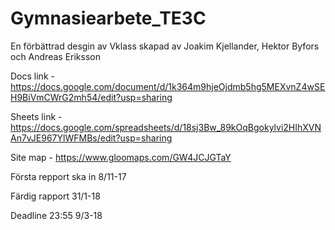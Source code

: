 # Gymnasiearbete_TE3C
En förbättrad desgin av Vklass skapad av Joakim Kjellander, Hektor Byfors och Andreas Eriksson


Docs link - https://docs.google.com/document/d/1k364m9hjeOjdmb5hg5MEXvnZ4wSEH9BiVmCWrG2mh54/edit?usp=sharing

Sheets link - https://docs.google.com/spreadsheets/d/18sj3Bw_89kOqBgokylvi2HIhXVNAn7vJE967YlWFMBs/edit?usp=sharing

Site map - https://www.gloomaps.com/GW4JCJGTaY


Första repport ska in 8/11-17

Färdig rapport 31/1-18

Deadline 23:55 9/3-18
